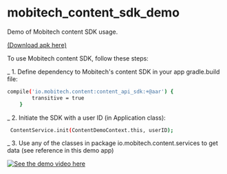 # mobitech_content_sdk_demo
Demo of Mobitech content SDK usage.

[(Download apk here)](https://www.dropbox.com/s/fmki0a0dyweyvld/content_demo.apk?dl=1)


To use Mobitech content SDK, follow these steps:

_ 1. Define dependency to Mobitech's content SDK in your app gradle.build file:
```sh
compile('io.mobitech.content:content_api_sdk:+@aar') {
        transitive = true
    }
```

_ 2. Initiate the SDK with a user ID (in Application class):
```sh
 ContentService.init(ContentDemoContext.this, userID);
```

_ 3. Use any of the classes in package io.mobitech.content.services to get data (see reference in this demo app)

[![See the demo video here](https://img.youtube.com/vi/ZqnXu4TB_Hc/0.jpg)](https://www.youtube.com/watch?v=ZqnXu4TB_Hc)
